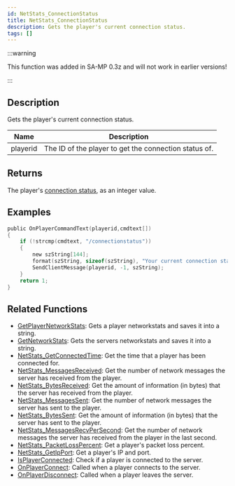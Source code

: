 ```yaml
---
id: NetStats_ConnectionStatus
title: NetStats_ConnectionStatus
description: Gets the player's current connection status.
tags: []
---
```


:::warning

This function was added in SA-MP 0.3z and will not work in earlier versions!

:::

## Description

Gets the player's current connection status.

| Name     | Description                                           |
| -------- | ----------------------------------------------------- |
| playerid | The ID of the player to get the connection status of. |

## Returns

The player's [connection status](../resources/connectionstatus), as an integer value.

## Examples

```c
public OnPlayerCommandText(playerid,cmdtext[])
{
    if (!strcmp(cmdtext, "/connectionstatus"))
    {
        new szString[144];
        format(szString, sizeof(szString), "Your current connection status: %i.", NetStats_ConnectionStatus(playerid));
        SendClientMessage(playerid, -1, szString);
    }
    return 1;
}
```

## Related Functions

- [GetPlayerNetworkStats](GetPlayerNetworkStats): Gets a player networkstats and saves it into a string.
- [GetNetworkStats](GetNetworkStats): Gets the servers networkstats and saves it into a string.
- [NetStats_GetConnectedTime](NetStats_GetConnectedTime): Get the time that a player has been connected for.
- [NetStats_MessagesReceived](NetStats_MessagesReceived): Get the number of network messages the server has received from the player.
- [NetStats_BytesReceived](NetStats_BytesReceived): Get the amount of information (in bytes) that the server has received from the player.
- [NetStats_MessagesSent](NetStats_MessagesSent): Get the number of network messages the server has sent to the player.
- [NetStats_BytesSent](NetStats_BytesSent): Get the amount of information (in bytes) that the server has sent to the player.
- [NetStats_MessagesRecvPerSecond](NetStats_MessagesRecvPerSecond): Get the number of network messages the server has received from the player in the last second.
- [NetStats_PacketLossPercent](NetStats_PacketLossPercent): Get a player's packet loss percent.
- [NetStats_GetIpPort](NetStats_GetIpPort): Get a player's IP and port.
- [IsPlayerConnected](IsPlayerConnected): Check if a player is connected to the server.
- [OnPlayerConnect](../callbacks/OnPlayerConnect): Called when a player connects to the server.
- [OnPlayerDisconnect](../callbacks/OnPlayerDisconnect): Called when a player leaves the server.
